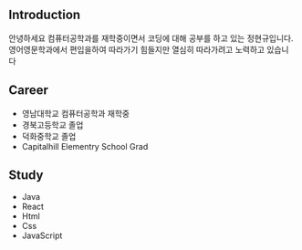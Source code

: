## Introduction
 안녕하세요 컴퓨터공학과를 재학중이면서 코딩에 대해 공부를 하고 있는 정현규입니다.
 영어영문학과에서 편입을하여 따라가기 힘들지만 열심히 따라가려고 노력하고 있습니다

## Career
- 영남대학교 컴퓨터공학과 재학중<br>
- 경북고등학교 졸업<br>
- 덕화중학교 졸업<br>
- Capitalhill Elementry School Grad<br>

## Study
- Java<br>
- React<br>
- Html<br>
- Css<br>
- JavaScript<br>

<!--
**BBangGy/BBangGy** is a ✨ _special_ ✨ repository because its `README.md` (this file) appears on your GitHub profile.

Here are some ideas to get you started:


- 🔭 I’m currently working on ...
- 🌱 I’m currently learning ...
- 👯 I’m looking to collaborate on ...
- 🤔 I’m looking for help with ...
- 💬 Ask me about ...
- 📫 How to reach me: ...
- 😄 Pronouns: ...
- ⚡ Fun fact: ...
-->
